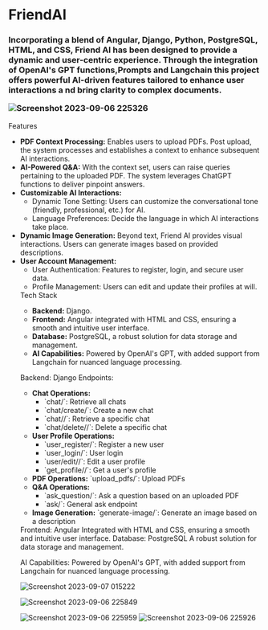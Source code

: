 # FriendAI
<h3>
  Incorporating a blend of Angular, Django, Python, PostgreSQL, HTML, and CSS, Friend AI has been designed to provide a dynamic and user-centric experience. Through the integration of OpenAI's GPT functions,Prompts and Langchain this project offers powerful AI-driven features tailored to enhance user interactions a nd bring clarity to complex documents.
  
![Screenshot 2023-09-06 225326](https://github.com/sourabhpatel073/FriendAI/assets/112695694/09ea7365-8229-43d3-a82d-ba00f2718151)

</h3>
Features

<ul>
    <li><strong>PDF Context Processing:</strong> Enables users to upload PDFs. Post upload, the system processes and establishes a context to enhance subsequent AI interactions.</li>
    <li><strong>AI-Powered Q&A:</strong> With the context set, users can raise queries pertaining to the uploaded PDF. The system leverages ChatGPT functions to deliver pinpoint answers.</li>

<li><strong>Customizable AI Interactions:</strong> 
    <ul>
        <li>Dynamic Tone Setting: Users can customize the conversational tone (friendly, professional, etc.) for AI.</li>
        <li>Language Preferences: Decide the language in which AI interactions take place.</li>
    </ul>
</li>

<li><strong>Dynamic Image Generation:</strong> Beyond text, Friend AI provides visual interactions. Users can generate images based on provided descriptions.</li>

<li><strong>User Account Management:</strong>
    <ul>
        <li>User Authentication: Features to register, login, and secure user data.</li>
        <li>Profile Management: Users can edit and update their profiles at will.</li>
    </ul>
</li>
Tech Stack
<ul>
    <li><strong>Backend:</strong> Django. </li>
    <li><strong>Frontend:</strong> Angular integrated with HTML and CSS, ensuring a smooth and intuitive user interface.</li>
    <li><strong>Database:</strong> PostgreSQL, a robust solution for data storage and management.</li>
    <li><strong>AI Capabilities:</strong> Powered by OpenAI's GPT, with added support from Langchain for nuanced language processing.</li>
</ul>

Backend: Django
Endpoints:

<ul>
    <li><strong>Chat Operations:</strong>
        <ul>
            <li>`chat/`: Retrieve all chats</li>
            <li>`chat/create/`: Create a new chat</li>
            <li>`chat/<int:pk>/`: Retrieve a specific chat</li>
            <li>`chat/delete/<int:pk>/`: Delete a specific chat</li>
        </ul>
    </li>
    <li><strong>User Profile Operations:</strong>
        <ul>
            <li>`user_register/`: Register a new user</li>
            <li>`user_login/`: User login</li>
            <li>`user/edit/<int:user_id>/`: Edit a user profile</li>
            <li>`get_profile/<int:user_id>/`: Get a user's profile</li>
        </ul>
    </li>
    <li><strong>PDF Operations:</strong> `upload_pdfs/`: Upload PDFs</li>
    <li><strong>Q&A Operations:</strong>
        <ul>
            <li>`ask_question/`: Ask a question based on an uploaded PDF</li>
            <li>`ask/`: General ask endpoint</li>
        </ul>
    </li>
    <li><strong>Image Generation:</strong> `generate-image/`: Generate an image based on a description</li>
</ul>
Frontend: Angular
Integrated with HTML and CSS, ensuring a smooth and intuitive user interface.
Database: PostgreSQL
A robust solution for data storage and management.
              
AI Capabilities:
Powered by OpenAI's GPT, with added support from Langchain for nuanced language processing.

![Screenshot 2023-09-07 015222](https://github.com/sourabhpatel073/FriendAI/assets/112695694/444f0d2a-6aaa-4c15-a98c-c6cff4927b39)


![Screenshot 2023-09-06 225849](https://github.com/sourabhpatel073/FriendAI/assets/112695694/afe64639-99c5-48ee-a575-bd01d323fc66)


![Screenshot 2023-09-06 225959](https://github.com/sourabhpatel073/FriendAI/assets/112695694/2d0441e1-2db3-48ae-ae11-ac8e770a6e97)
![Screenshot 2023-09-06 225926](https://github.com/sourabhpatel073/FriendAI/assets/112695694/e947a720-a840-452c-bb60-2db12bb820a2)
